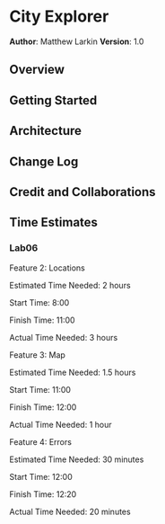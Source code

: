 # **City Explorer**

**Author**: Matthew Larkin
**Version**: 1.0

## **Overview**

## **Getting Started**

## **Architecture**



## **Change Log**

## **Credit and Collaborations**

## **Time Estimates**

### Lab06

Feature 2: Locations

Estimated Time Needed: 2 hours

Start Time: 8:00

Finish Time: 11:00

Actual Time Needed: 3 hours

Feature 3: Map

Estimated Time Needed: 1.5 hours

Start Time: 11:00

Finish Time: 12:00

Actual Time Needed: 1 hour

Feature 4: Errors

Estimated Time Needed: 30 minutes

Start Time: 12:00

Finish Time: 12:20

Actual Time Needed: 20 minutes
